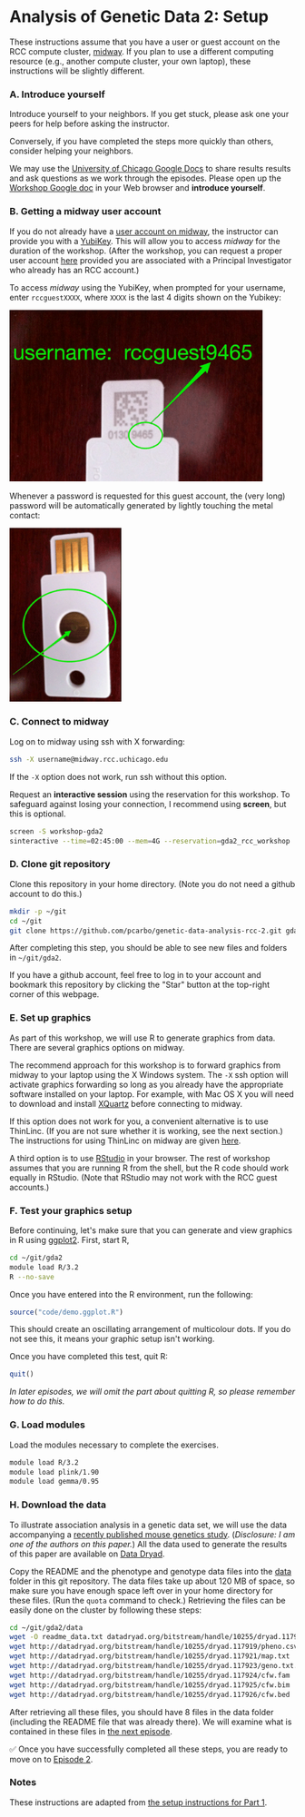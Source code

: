 # Analysis of Genetic Data 2: Setup

These instructions assume that you have a user or guest account on the
RCC compute cluster, [midway](https://rcc.uchicago.edu/docs). If you
plan to use a different computing resource (e.g., another compute
cluster, your own laptop), these instructions will be slightly
different.

### A. Introduce yourself

Introduce yourself to your neighbors. If you get stuck, please ask one
your peers for help before asking the instructor.

Conversely, if you have completed the steps more quickly than others,
consider helping your neighbors.

We may use the
[University of Chicago Google Docs](http://gdocs.uchicago.edu) to
share results results and ask questions as we work through the
episodes. Please open up the
[Workshop Google doc](http://tinyurl.com/h46hnm2) in your Web browser
and **introduce yourself**.

### B. Getting a midway user account

If you do not already have a
[user account on midway](http://rcc.uchicago.edu/getting-started/request-account),
the instructor can provide you with a
[YubiKey](https://www.yubico.com/start). This will allow you to access
*midway* for the duration of the workshop. (After the workshop, you
can request a proper user account
[here](https://rcc.uchicago.edu/getting-started/general-user-account-request)
provided you are associated with a Principal Investigator who already
has an RCC account.)

To access *midway* using the YubiKey, when prompted for your username,
enter `rccguestXXXX`, where `XXXX` is the last 4 digits shown on the
Yubikey:

![How to get username from YubiKey](/images/yubikey1.gif)

Whenever a password is requested for this guest account, the (very
long) password will be automatically generated by lightly touching the
metal contact:

![How to generate password from YubiKey](/images/yubikey2.gif)

### C. Connect to midway

Log on to midway using ssh with X forwarding:

```bash
ssh -X username@midway.rcc.uchicago.edu
```

If the `-X` option does not work, run ssh without this option.

Request an **interactive session** using the reservation for this
workshop. To safeguard against losing your connection, I recommend
using **screen**, but this is optional.

```bash
screen -S workshop-gda2
sinteractive --time=02:45:00 --mem=4G --reservation=gda2_rcc_workshop
```

### D. Clone git repository

Clone this repository in your home directory. (Note you do not need a
github account to do this.)

```bash
mkdir -p ~/git
cd ~/git
git clone https://github.com/pcarbo/genetic-data-analysis-rcc-2.git gda2
```

After completing this step, you should be able to see new files and
folders in `~/git/gda2`.

If you have a github account, feel free to log in to your account and
bookmark this repository by clicking the "Star" button at the
top-right corner of this webpage.

### E. Set up graphics

As part of this workshop, we will use R to generate graphics from
data. There are several graphics options on midway.

The recommend approach for this workshop is to forward graphics from
midway to your laptop using the X Windows system. The `-X` ssh option
will activate graphics forwarding so long as you already have the
appropriate software installed on your laptop. For example, with Mac
OS X you will need to download and install
[XQuartz](http://www.xquartz.org) before connecting to midway.

If this option does not work for you, a convenient alternative is to
use ThinLinc. (If you are not sure whether it is working, see the next
section.) The instructions for using ThinLinc on midway are given
[here](https://rcc.uchicago.edu/docs/connecting/index.html#connecting-with-thinlinc). 

A third option is to use [RStudio](https://rstudio.rcc.uchicago.edu)
in your browser. The rest of workshop assumes that you are running R
from the shell, but the R code should work equally in RStudio. (Note
that RStudio may not work with the RCC guest accounts.)

### F. Test your graphics setup

Before continuing, let's make sure that you can generate and view
graphics in R using [ggplot2](http://ggplot2.org). First, start R,

```bash
cd ~/git/gda2
module load R/3.2
R --no-save
```

Once you have entered into the R environment, run the following:

```R
source("code/demo.ggplot.R")
```

This should create an oscillating arrangement of multicolour dots. If
you do not see this, it means your graphic setup isn't working.

Once you have completed this test, quit R:

```R
quit()
```

*In later episodes, we will omit the part about quitting R, so please
remember how to do this.*

### G. Load modules

Load the modules necessary to complete the exercises.
  
```bash
module load R/3.2
module load plink/1.90
module load gemma/0.95
```

### H. Download the data

To illustrate association analysis in a genetic data set, we will use
the data accompanying a
[recently published mouse genetics study](http://dx.doi.org/10.1038/ng.3609).
(*Disclosure: I am one of the authors on this paper.*) All the data
used to generate the results of this paper are available on
[Data Dryad](http://dx.doi.org/10.5061/dryad.2rs41).

Copy the README and the phenotype and genotype data files into the
[data](data) folder in this git repository. The data files take up
about 120 MB of space, so make sure you have enough space left over in
your home directory for these files. (Run the `quota` command to
check.) Retrieving the files can be easily done on the cluster by
following these steps:

```bash
cd ~/git/gda2/data
wget -O readme_data.txt datadryad.org/bitstream/handle/10255/dryad.117919/README.txt
wget http://datadryad.org/bitstream/handle/10255/dryad.117919/pheno.csv
wget http://datadryad.org/bitstream/handle/10255/dryad.117921/map.txt
wget http://datadryad.org/bitstream/handle/10255/dryad.117923/geno.txt.gz
wget http://datadryad.org/bitstream/handle/10255/dryad.117924/cfw.fam
wget http://datadryad.org/bitstream/handle/10255/dryad.117925/cfw.bim
wget http://datadryad.org/bitstream/handle/10255/dryad.117926/cfw.bed
```

After retrieving all these files, you should have 8 files in the data
folder (including the README file that was already there). We will
examine what is contained in these files in
[the next episode](02-explore-data.md).

:white_check_mark: Once you have successfully completed all these
steps, you are ready to move on to [Episode 2](02-explore-data.md).

### Notes

These instructions are adapted from [the setup instructions for
Part 1](https://github.com/pcarbo/genetic-data-analysis-rcc-1/blob/master/episodes/01-setup.md).
